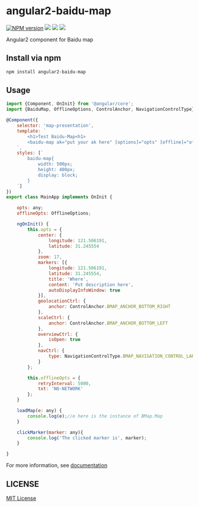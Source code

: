 angular2-baidu-map
=====================

[![NPM version][npm-image]][npm-url]
![][david-url]
![][dt-url]
![][license-url]

Angular2 component for Baidu map

## Install via npm ##

```bash
npm install angular2-baidu-map
```

## Usage ##

```javascript
import {Component, OnInit} from '@angular/core';
import {BaiduMap, OfflineOptions, ControlAnchor, NavigationControlType} from 'angular2-baidu-map';

@Component({
    selector: 'map-presentation',
    template: `
        <h1>Test Baidu-Map<h1>
        <baidu-map ak="put your ak here" [options]="opts" [offline]="offlineOpts" (onMapLoaded)="loadMap($event)" (onMarkerClicked)="clickMarker($event)"></baidu-map>
    `,
    styles: [`
        baidu-map{
            width: 500px;
            height: 400px;
            display: block;
        }
    `]
})
export class MainApp implements OnInit {

    opts: any;
    offlineOpts: OfflineOptions;

    ngOnInit() {
        this.opts = {
            center: {
                longitude: 121.506191,
                latitude: 31.245554
            },
            zoom: 17,
            markers: [{
                longitude: 121.506191,
                latitude: 31.245554,
                title: 'Where',
                content: 'Put description here',
                autoDisplayInfoWindow: true
            }],
            geolocationCtrl: {
                anchor: ControlAnchor.BMAP_ANCHOR_BOTTOM_RIGHT
            },
            scaleCtrl: {
                anchor: ControlAnchor.BMAP_ANCHOR_BOTTOM_LEFT
            },
            overviewCtrl: {
                isOpen: true
            },
            navCtrl: {
                type: NavigationControlType.BMAP_NAVIGATION_CONTROL_LARGE
            }
        };

        this.offlineOpts = {
            retryInterval: 5000,
            txt: 'NO-NETWORK'
        };
    }

    loadMap(e: any) {
        console.log(e);//e here is the instance of BMap.Map
    }

    clickMarker(marker: any){
        console.log('The clicked marker is', marker);
    }

}
```

For more information, see [documentation](http://leftstick.github.io/angular2-baidu-map/)


## LICENSE ##

[MIT License](https://raw.githubusercontent.com/leftstick/angular2-baidu-map/master/LICENSE)


[npm-url]: https://npmjs.org/package/angular2-baidu-map
[npm-image]: https://img.shields.io/npm/v/angular2-baidu-map.svg
[david-url]: https://david-dm.org/leftstick/angular2-baidu-map.png
[dt-url]:https://img.shields.io/npm/dt/angular2-baidu-map.svg
[license-url]:https://img.shields.io/npm/l/angular2-baidu-map.svg
